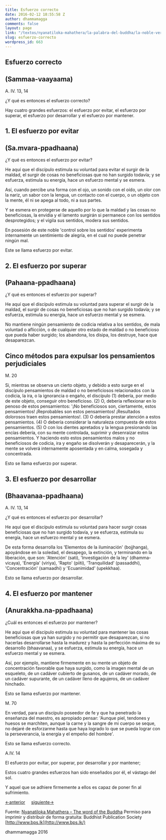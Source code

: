 ```yaml
---
title: Esfuerzo correcto
date: 2016-02-12 18:55:58 Z
author: dhammamagga
comments: false
layout: page
link: "/textos/nyanatiloka-mahathera/la-palabra-del-buddha/la-noble-verdad-del-camino-que-lleva-a-la-extincion-del-sufrimiento/esfuerzo-correcto/"
slug: esfuerzo-correcto
wordpress_id: 663
---
```


## Esfuerzo correcto




## (Sammaa-vaayaama)


A. IV. 13, 14

¿Y qué es entonces el esfuerzo correcto?

Hay cuatro grandes esfuerzos: el esfuerzo por evitar, el esfuerzo por superar, el esfuerzo por desarrollar y el esfuerzo por mantener.


## 1. El esfuerzo por evitar




## (Sa.mvara-ppadhaana)


¿Y qué es entonces el esfuerzo por evitar?

He aquí que el discípulo estimula su voluntad para evitar el surgir de la maldad, el surgir de cosas no beneficiosas que no han surgido todavía; y se esfuerza, estimula su energía, hace un esfuerzo mental y se esmera.

Así, cuando percibe una forma con el ojo, un sonido con el oído, un olor con la nariz, un sabor con la lengua, un contacto con el cuerpo, o un objeto con la mente, él ni se apega al todo, ni a sus partes.

Y se esmera en protegerse de aquello por lo que la maldad y las cosas no beneficiosas, la envidia y el lamento surgirán si permanece con los sentidos desprotegidos; y el vigila sus sentidos, modera sus sentidos.

En posesión de este noble 'control sobre los sentidos' experimenta internamente un sentimiento de alegría, en el cual no puede penetrar ningún mal.

Este se llama esfuerzo por evitar.


## 2. El esfuerzo por superar




## (Pahaana-ppadhaana)


¿Y qué es entonces el esfuerzo por superar?

He aquí que el discípulo estimula su voluntad para superar el surgir de la maldad, el surgir de cosas no beneficiosas que no han surgido todavía; y se esfuerza, estimula su energía, hace un esfuerzo mental y se esmera.

No mantiene ningún pensamiento de codicia relativa a los sentidos, de mala voluntad o aflicción, o de cualquier otro estado de maldad o no beneficioso que pueda haber surgido; los abandona, los disipa, los destruye, hace que desaparezcan.


## Cinco métodos para expulsar los pensamientos perjudiciales


M. 20

Si, mientras se observa un cierto objeto, y debido a esto surge en el discípulo pensamientos de maldad o no beneficiosos relacionados con la codicia, la ira, o la ignorancia o engaño, el discípulo (1) debería, por medio de este objeto, conseguir otro beneficioso. (2) O, debería reflexionar en lo penoso de estos pensamientos: '¡No beneficiosos son, ciertamente, estos pensamientos! ¡Reprobables son estos pensamientos! ¡Resultados dolorosos traen estos pensamientos!. (3) O debería prestar atención a estos pensamientos. (4) O debería considerar la naturaleza compuesta de estos pensamientos. (5) O con los dientes apretados y la lengua presionando las encías debería, con su mente controlada, suprimir y desenraizar estos pensamientos. Y haciendo esto estos pensamientos malos y no beneficiosos de codicia, ira y engaño se disolverán y desaparecerán, y la mente se volverá internamente aposentada y en calma, sosegada y concentrada.

Esto se llama esfuerzo por superar.


## 3. El esfuerzo por desarrollar




## (Bhaavanaa-ppadhaana)


A. IV. 13, 14

¿Y qué es entonces el esfuerzo por desarrollar?

He aquí que el discípulo estimula su voluntad para hacer surgir cosas beneficiosas que no han surgido todavía, y se esfuerza, estimula su energía, hace un esfuerzo mental y se esmera.

De esta forma desarrolla los 'Elementos de la iluminación' (bojjhanga), apoyándose en la soledad, el desapego, la extinción, y terminando en la liberación, que son: 'Atención' (sati), 'Investigación de la ley' (dhamma-vicaya), 'Energía' (viriya), 'Rapto' (piiti), 'Tranquilidad' (passaddhi), 'Concentración' (samaadhi) y 'Ecuanimidad' (upekkhaa).

Esto se llama esfuerzo por desarrollar.


## 4. El esfuerzo por mantener




## (Anurakkha.na-ppadhaana)


¿Cuál es entonces el esfuerzo por mantener?

He aquí que el discípulo estimula su voluntad para mantener las cosas beneficiosas que ya han surgido y no permitir que desaparezcan, si no hacerlas desarrollarse hasta la madurez y hasta la perfección máxima de su desarrollo (bhaavanaa), y se esfuerza, estimula su energía, hace un esfuerzo mental y se esmera.

Así, por ejemplo, mantiene firmemente en su mente un objeto de concentración favorable que haya surgido, como la imagen mental de un esqueleto, de un cadáver cubierto de gusanos, de un cadáver morado, de un cadáver supurante, de un cadáver lleno de agujeros, de un cadáver hinchado.

Esto se llama esfuerzo por mantener.

M. 70

En verdad, para un discípulo poseedor de fe y que ha penetrado la enseñanza del maestro, es apropiado pensar: 'Aunque piel, tendones y huesos se marchiten, aunque la carne y la sangre de mi cuerpo se seque, no dejaré de esforzarme hasta que haya logrado lo que se pueda lograr con la perseverancia, la energía y el empeño del hombre'.

Esto se llama esfuerzo correcto.

A.IV. 14


El esfuerzo por evitar, por superar, por desarrollar y por mantener;




Estos cuatro grandes esfuerzos han sido enseñados por él, el vástago del sol.




Y aquel que se adhiere firmemente a ellos es capaz de poner fin al sufrimiento.





[<-anterior](/textos/nyanatiloka-mahathera/la-palabra-del-buddha/la-noble-verdad-del-camino-que-lleva-a-la-extincion-del-sufrimiento/modo-de-vida-correcto/)     [siguiente->](/textos/nyanatiloka-mahathera/la-palabra-del-buddha/la-noble-verdad-del-camino-que-lleva-a-la-extincion-del-sufrimiento/atencion-correcta/)




Fuente: [Nyanatiloka Mahathera – The word of the Buddha](http://www.enabling.org/ia/vipassana/Archive/N/Nyanatiloka/WOB/index.html)
Permiso para imprimir y distribuir de forma gratuita:
Buddhist Publication Society
[http://www.bps.lk](http://www.bps.lk/)




dhammamagga 2016
